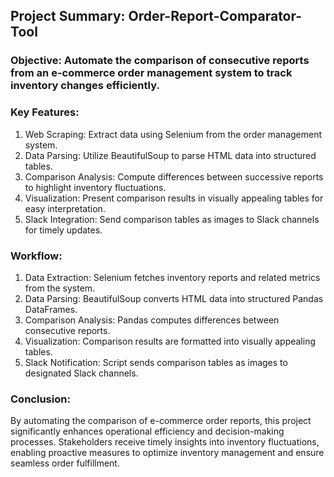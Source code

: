 ## Project Summary: Order-Report-Comparator-Tool

### Objective: Automate the comparison of consecutive reports from an e-commerce order management system to track inventory changes efficiently.

### Key Features: 
1. Web Scraping: Extract data using Selenium from the order management system.
2. Data Parsing: Utilize BeautifulSoup to parse HTML data into structured tables.
3. Comparison Analysis: Compute differences between successive reports to highlight inventory fluctuations.
4. Visualization: Present comparison results in visually appealing tables for easy interpretation.
5. Slack Integration: Send comparison tables as images to Slack channels for timely updates.

### Workflow:
1. Data Extraction: Selenium fetches inventory reports and related metrics from the system.
2. Data Parsing: BeautifulSoup converts HTML data into structured Pandas DataFrames.
3. Comparison Analysis: Pandas computes differences between consecutive reports.
4. Visualization: Comparison results are formatted into visually appealing tables.
5. Slack Notification: Script sends comparison tables as images to designated Slack channels.

### Conclusion:
By automating the comparison of e-commerce order reports, this project significantly enhances operational efficiency and decision-making processes. Stakeholders receive timely insights into inventory fluctuations, enabling proactive measures to optimize inventory management and ensure seamless order fulfillment.
